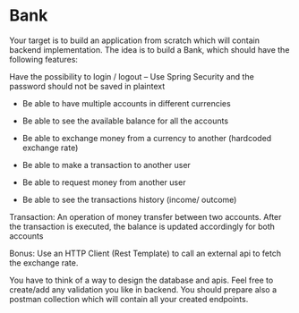# Bank

Your target is to build an application from scratch which will contain backend implementation. The idea is to build a Bank, which should have the following features:


Have the possibility to login / logout – Use Spring Security and the password should not be saved in plaintext

- Be able to have multiple accounts in different currencies

- Be able to see the available balance for all the accounts

- Be able to exchange money from a currency to another (hardcoded exchange rate)

- Be able to make a transaction to another user

- Be able to request money from another user

- Be able to see the transactions history (income/ outcome)

Transaction:
An operation of money transfer between two accounts.
After the transaction is executed, the balance is updated accordingly for both accounts

Bonus:
Use an HTTP Client (Rest Template) to call an external api to fetch the exchange rate.

You have to think of a way to design the database and apis. Feel free to create/add any validation you like in backend. You should prepare also a postman collection which will contain all your created endpoints.
